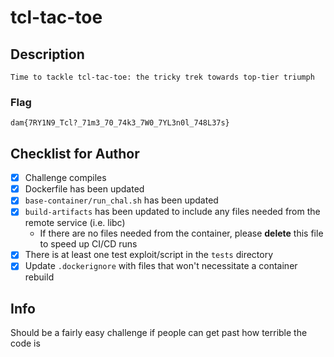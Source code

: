 # tcl-tac-toe

## Description

```
Time to tackle tcl-tac-toe: the tricky trek towards top-tier triumph
```

### Flag

`dam{7RY1N9_Tcl?_71m3_70_74k3_7W0_7YL3n0l_748L37s}`

## Checklist for Author

* [x] Challenge compiles
* [x] Dockerfile has been updated
* [x] `base-container/run_chal.sh` has been updated
* [x] `build-artifacts` has been updated to include any files needed from the remote service (i.e. libc)
    * If there are no files needed from the container, please **delete** this file to speed up CI/CD runs
* [x] There is at least one test exploit/script in the `tests` directory
* [x] Update `.dockerignore` with files that won't necessitate a container rebuild

## Info

Should be a fairly easy challenge if people can get past how terrible the code is
